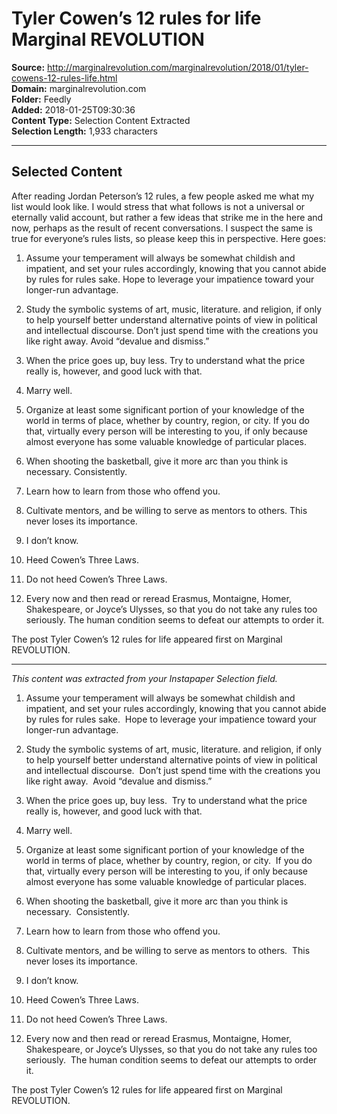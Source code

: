 # Tyler Cowen’s 12 rules for life Marginal REVOLUTION

**Source:** http://marginalrevolution.com/marginalrevolution/2018/01/tyler-cowens-12-rules-life.html  
**Domain:** marginalrevolution.com  
**Folder:** Feedly  
**Added:** 2018-01-25T09:30:36  
**Content Type:** Selection Content Extracted  
**Selection Length:** 1,933 characters  


---

## Selected Content

After reading Jordan Peterson’s 12 rules, a few people asked me what my list would look like. I would stress that what follows is not a universal or eternally valid account, but rather a few ideas that strike me in the here and now, perhaps as the result of recent conversations. I suspect the same is true for everyone’s rules lists, so please keep this in perspective. Here goes:

1. Assume your temperament will always be somewhat childish and impatient, and set your rules accordingly, knowing that you cannot abide by rules for rules sake. Hope to leverage your impatience toward your longer-run advantage.

2. Study the symbolic systems of art, music, literature. and religion, if only to help yourself better understand alternative points of view in political and intellectual discourse. Don’t just spend time with the creations you like right away. Avoid “devalue and dismiss.”

3. When the price goes up, buy less. Try to understand what the price really is, however, and good luck with that.

4. Marry well.

5. Organize at least some significant portion of your knowledge of the world in terms of place, whether by country, region, or city. If you do that, virtually every person will be interesting to you, if only because almost everyone has some valuable knowledge of particular places.

6. When shooting the basketball, give it more arc than you think is necessary. Consistently.

7. Learn how to learn from those who offend you.

8. Cultivate mentors, and be willing to serve as mentors to others. This never loses its importance.

9. I don’t know.

10. Heed Cowen’s Three Laws.

11. Do not heed Cowen’s Three Laws.

12. Every now and then read or reread Erasmus, Montaigne, Homer, Shakespeare, or Joyce’s Ulysses, so that you do not take any rules too seriously. The human condition seems to defeat our attempts to order it.

The post Tyler Cowen’s 12 rules for life appeared first on Marginal REVOLUTION.

---

*This content was extracted from your Instapaper Selection field.*

1. Assume your temperament will always be somewhat childish and impatient, and set your rules accordingly, knowing that you cannot abide by rules for rules sake.  Hope to leverage your impatience toward your longer-run advantage.

2. Study the symbolic systems of art, music, literature. and religion, if only to help yourself better understand alternative points of view in political and intellectual discourse.  Don’t just spend time with the creations you like right away.  Avoid “devalue and dismiss.”

3. When the price goes up, buy less.  Try to understand what the price really is, however, and good luck with that.

4. Marry well.

5. Organize at least some significant portion of your knowledge of the world in terms of place, whether by country, region, or city.  If you do that, virtually every person will be interesting to you, if only because almost everyone has some valuable knowledge of particular places.

6. When shooting the basketball, give it more arc than you think is necessary.  Consistently.

7. Learn how to learn from those who offend you.

8. Cultivate mentors, and be willing to serve as mentors to others.  This never loses its importance.

9. I don’t know.

10. Heed Cowen’s Three Laws.

11. Do not heed Cowen’s Three Laws.

12. Every now and then read or reread Erasmus, Montaigne, Homer, Shakespeare, or Joyce’s Ulysses, so that you do not take any rules too seriously.  The human condition seems to defeat our attempts to order it.

The post Tyler Cowen’s 12 rules for life appeared first on Marginal REVOLUTION.
